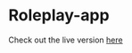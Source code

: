 # Roleplay-app

Check out the live version <a href="https://roleplay123.netlify.app/" target="_blank">here</a>
